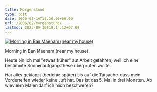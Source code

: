 ```yaml
---
title: Morgenstund
type: post
date: 2006-02-16T18:36:00+00:00
url: /2006/02/morgenstund/
lastmod: 2023-09-10T19:14:12+07:00
---
```

<div class="flickr">
  <a href="http://www.flickr.com/photos/schreibblogade/100602946/" title="Morning in Ban Maenam (near my house)"><img src="//static.flickr.com/29/100602946_dd771900a8.jpg" alt="Morning in Ban Maenam (near my house)" /></a></p>

  <p>
    Morning in Ban Maenam (near my house)
  </p>
</div>

Heute bin ich mal "etwas früher" auf Arbeit gefahren, weil ich eine bestimmte Sonnenaufgangsthese überprüfen wollte.

Hat alles geklappt (berichte später) bis auf die Tatsache, dass mein Vorderreifen wieder keine Luft hat. Das ist das 5. Mal in drei Monaten. Ab wievielen Malen darf ich mich beschweren?
